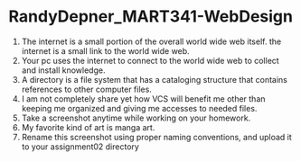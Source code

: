 # RandyDepner_MART341-WebDesign
1. The internet is a small portion of the overall world wide web itself. the internet is a small link to the world wide web.
2. Your pc uses the internet to connect to the world wide web to collect and install knowledge.
3. A directory is a file system that has a cataloging structure that contains references to other computer files.
4. I am not completely share yet how VCS will benefit me other than keeping me organized and giving me accesses to needed files.
5. Take a screenshot anytime while working on your homework.
6. My favorite kind of art is manga art.
7. Rename this screenshot using proper naming conventions, and upload it to your assignment02 directory
